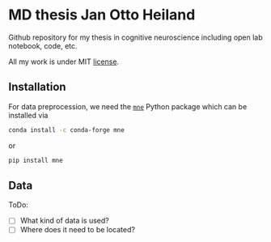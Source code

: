 # MD thesis Jan Otto Heiland
Github repository for my thesis in cognitive neuroscience including open lab notebook, code, etc.

All my work is under MIT [license](LISENCE.md).


## Installation

For data preprocession, we need the
[`mne`](https://github.com/mne-tools/mne-python)
Python package which can be installed via
```bash
conda install -c conda-forge mne
```
or
```bash
pip install mne
```


## Data

ToDo:
- [ ] What kind of data is used?
- [ ] Where does it need to be located?
